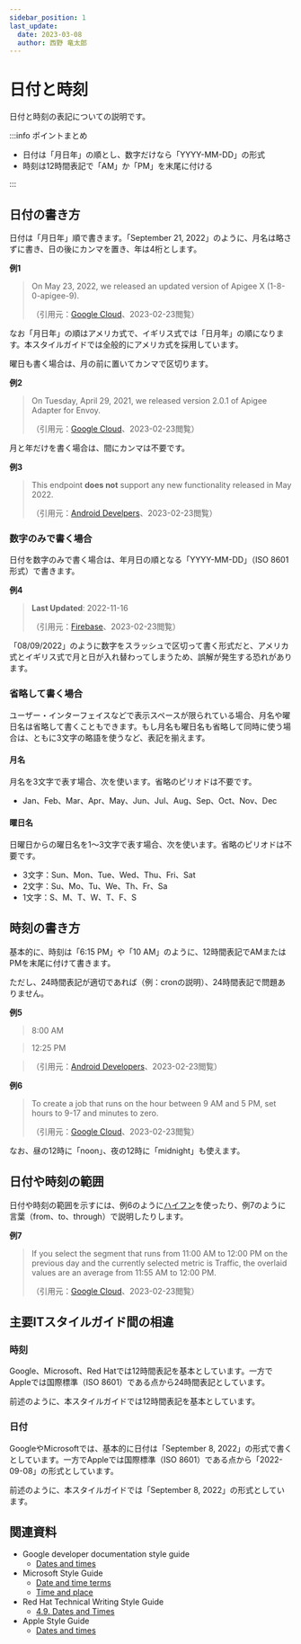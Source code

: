 ```yaml
---
sidebar_position: 1
last_update:
  date: 2023-03-08
  author: 西野 竜太郎
---
```


# 日付と時刻

日付と時刻の表記についての説明です。

:::info ポイントまとめ

- 日付は「月日年」の順とし、数字だけなら「YYYY-MM-DD」の形式
- 時刻は12時間表記で「AM」か「PM」を末尾に付ける

:::

## 日付の書き方

日付は「月日年」順で書きます。「September 21, 2022」のように、月名は略さずに書き、日の後にカンマを置き、年は4桁とします。

**例1**

> On May 23, 2022, we released an updated version of Apigee X (1-8-0-apigee-9).
>
> （引用元：[Google Cloud](https://cloud.google.com/apigee/docs/release-notes)、2023-02-23閲覧）

なお「月日年」の順はアメリカ式で、イギリス式では「日月年」の順になります。本スタイルガイドでは全般的にアメリカ式を採用しています。

曜日も書く場合は、月の前に置いてカンマで区切ります。

**例2**

> On Tuesday, April 29, 2021, we released version 2.0.1 of Apigee Adapter for Envoy.
>
> （引用元：[Google Cloud](https://cloud.google.com/apigee/docs/release/notes/100-envoy-adapter-release-notes)、2023-02-23閲覧）

月と年だけを書く場合は、間にカンマは不要です。

**例3**

> This endpoint **does not** support any new functionality released in May 2022.
>
> （引用元：[Android Develpers](https://developer.android.com/google/play/billing/compatibility)、2023-02-23閲覧）

### 数字のみで書く場合

日付を数字のみで書く場合は、年月日の順となる「YYYY-MM-DD」（ISO 8601形式）で書きます。

**例4**

> **Last Updated**: 2022-11-16
>
> （引用元：[Firebase](https://firebase.google.com/codelabs/build-android-app-with-firebase-compose#0)、2023-02-23閲覧）

「08/09/2022」のように数字をスラッシュで区切って書く形式だと、アメリカ式とイギリス式で月と日が入れ替わってしまうため、誤解が発生する恐れがあります。

### 省略して書く場合

ユーザー・インターフェイスなどで表示スペースが限られている場合、月名や曜日名は省略して書くこともできます。もし月名も曜日名も省略して同時に使う場合は、ともに3文字の略語を使うなど、表記を揃えます。

#### 月名

月名を3文字で表す場合、次を使います。省略のピリオドは不要です。

- Jan、Feb、Mar、Apr、May、Jun、Jul、Aug、Sep、Oct、Nov、Dec

#### 曜日名

日曜日からの曜日名を1〜3文字で表す場合、次を使います。省略のピリオドは不要です。

- 3文字：Sun、Mon、Tue、Wed、Thu、Fri、Sat
- 2文字：Su、Mo、Tu、We、Th、Fr、Sa
- 1文字：S、M、T、W、T、F、S

## 時刻の書き方

基本的に、時刻は「6:15 PM」や「10 AM」のように、12時間表記でAMまたはPMを末尾に付けて書きます。

ただし、24時間表記が適切であれば（例：cronの説明）、24時間表記で問題ありません。

**例5**

> 8:00 AM

> 12:25 PM

> （引用元：[Android Developers](https://developer.android.com/events/dev-summit/schedule/agenda)、2023-02-23閲覧）

**例6**

> To create a job that runs on the hour between 9 AM and 5 PM, set hours to 9-17 and minutes to zero.
>
> （引用元：[Google Cloud](https://cloud.google.com/backup-disaster-recovery/docs/monitor-reports/real-time-report)、2023-02-23閲覧）

なお、昼の12時に「noon」、夜の12時に「midnight」も使えます。

## 日付や時刻の範囲

日付や時刻の範囲を示すには、例6のように[ハイフン](../punctuation-symbol/hyphens.md)を使ったり、例7のように言葉（from、to、through）で説明したりします。

**例7**

> If you select the segment that runs from 11:00 AM to 12:00 PM on the previous day and the currently selected metric is Traffic, the overlaid values are an average from 11:55 AM to 12:00 PM.
>
> （引用元：[Google Cloud](https://cloud.google.com/network-intelligence-center/docs/network-topology/concepts/overview)、2023-02-23閲覧）

## 主要ITスタイルガイド間の相違

### 時刻

Google、Microsoft、Red Hatでは12時間表記を基本としています。一方でAppleでは国際標準（ISO 8601）である点から24時間表記としています。

前述のように、本スタイルガイドでは12時間表記を基本としています。

### 日付

GoogleやMicrosoftでは、基本的に日付は「September 8, 2022」の形式で書くとしています。一方でAppleでは国際標準（ISO 8601）である点から「2022-09-08」の形式としています。

前述のように、本スタイルガイドでは「September 8, 2022」の形式としています。

## 関連資料

- Google developer documentation style guide
    - [Dates and times](https://developers.google.com/style/dates-times)
- Microsoft Style Guide
    - [Date and time terms](https://learn.microsoft.com/en-us/style-guide/a-z-word-list-term-collections/term-collections/date-time-terms)
    - [Time and place](https://learn.microsoft.com/en-us/style-guide/global-communications/time-place)
- Red Hat Technical Writing Style Guide
    - [4.9. Dates and Times](https://stylepedia.net/style/#date-time)
- Apple Style Guide
    - [Dates and times](https://support.apple.com/ja-jp/guide/applestyleguide/apsg1ff687a0/web)